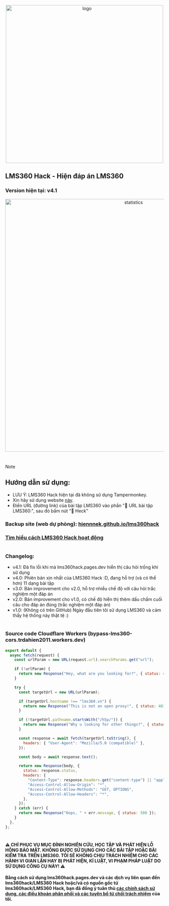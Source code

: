 <p align="center">
  <img width="500" alt="logo" class="lms360hacklogo" src="https://github.com/user-attachments/assets/e1b4fe08-3057-4b24-ba9d-64f263c3b22a" />
</p>

## LMS360 Hack - Hiện đáp án LMS360
### Version hiện tại: v4.1

<p align="center">
  <img width="800" alt="statistics" src="https://github.com/user-attachments/assets/ef6b8afe-f941-46ed-bed2-76def2c43523" />
</p>

#

> [!NOTE]
>## Hướng dẫn sử dụng:
>- LƯU Ý: LMS360 Hack hiện tại đã không sử dụng Tampermonkey.
>- Xin hãy sử dụng website [này](https://lms360hack.pages.dev/).
>- Điền URL (đường link) của bài tập LMS360 vào phần "🔗 URL bài tập LMS360:", sau đó bấm nút "🚀 Heck"

### Backup site (web dự phòng): [hiennnek.github.io/lms360hack](https://hiennnek.github.io/lms360hack/)

### [Tìm hiểu cách LMS360 Hack hoạt động](How_it_work.pdf)

#

### Changelog:
- v4.1: Đã fix lỗi khi mà lms360hack.pages.dev hiển thị câu hỏi trống khi sử dụng
- v4.0: Phiên bản xịn nhất của LMS360 Hack :D, đang hỗ trợ (và có thể hơn) 11 dạng bài tập
- v3.0: Bản improvement cho v2.0, hỗ trợ nhiều chế độ với câu hỏi trắc nghiệm một đáp án
- v2.0: Bản improvement cho v1.0, có chế độ hiển thị thêm dấu chấm cuối câu cho đáp án đúng (trắc nghiệm một đáp án)
- v1.0: (Không có trên GitHub) Ngày đầu tiên tôi sử dụng LMS360 và cảm thấy hệ thống này thật tệ :)

#

### Source code Cloudflare Workers (bypass-lms360-cors.trdahien2011.workers.dev)

```javascript
export default {
  async fetch(request) {
    const urlParam = new URL(request.url).searchParams.get("url");

    if (!urlParam) {
      return new Response("Hey, what are you looking for?", { status: 400 });
    }

    try {
      const targetUrl = new URL(urlParam);

      if (targetUrl.hostname !== "lms360.vn") {
        return new Response("This is not an open proxy!", { status: 403 });
      }

      if (!targetUrl.pathname.startsWith("/h5p/")) {
        return new Response("Why u looking for other things?", { status: 403 });
      }

      const response = await fetch(targetUrl.toString(), {
        headers: { "User-Agent": "Mozilla/5.0 (compatible)" },
      });

      const body = await response.text();

      return new Response(body, {
        status: response.status,
        headers: {
          "Content-Type": response.headers.get("content-type") || "application/json",
          "Access-Control-Allow-Origin": "*",
          "Access-Control-Allow-Methods": "GET, OPTIONS",
          "Access-Control-Allow-Headers": "*",
        },
      });
    } catch (err) {
      return new Response("Oops, " + err.message, { status: 500 });
    }
  },
};
```


#

#### ⚠️ CHỈ PHỤC VỤ MỤC ĐÍNH NGHIÊN CỨU, HỌC TẬP VÀ PHÁT HIỆN LỖ HỔNG BẢO MẬT. KHÔNG ĐƯỢC SỬ DỤNG CHO CÁC BÀI TẬP HOẶC BÀI KIỂM TRA TRÊN LMS360. TÔI SẼ KHÔNG CHỊU TRÁCH NHIỆM CHO CÁC HÀNH VI GIAN LẬN HAY BỊ PHÁT HIỆN, KỈ LUẬT, VI PHẠM PHÁP LUẬT DO SỬ DỤNG CÔNG CỤ NÀY! ⚠️

#### Bằng cách sử dụng lms360hack.pages.dev và các dịch vụ liên quan đến lms360hack/LMS360 Hack hoặc/và có nguồn gốc từ lms360hack/LMS360 Hack, bạn đã đồng ý tuân thủ [các chính sách sử dụng, các điều khoản phân phối và các tuyên bố từ chối trách nhiệm](https://raw.githubusercontent.com/HiennNek/lms360hack/refs/heads/main/LICENSE.md) của tôi.
